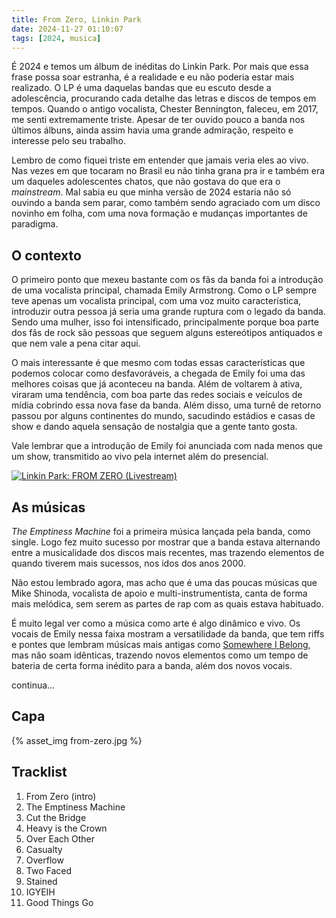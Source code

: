 ```yaml
---
title: From Zero, Linkin Park
date: 2024-11-27 01:10:07
tags: [2024, musica]
---
```


É 2024 e temos um álbum de inéditas do Linkin Park. Por mais que essa frase possa soar estranha, é a realidade e eu não poderia estar mais realizado. O LP é uma daquelas bandas que eu escuto desde a adolescência, procurando cada detalhe das letras e discos de tempos em tempos. Quando o antigo vocalista, Chester Bennington, faleceu, em 2017, me senti extremamente triste. Apesar de ter ouvido pouco a banda nos últimos álbuns, ainda assim havia uma grande admiração, respeito e interesse pelo seu trabalho.

Lembro de como fiquei triste em entender que jamais veria eles ao vivo. Nas vezes em que tocaram no Brasil eu não tinha grana pra ir e também era um daqueles adolescentes chatos, que não gostava do que era o *mainstream*. Mal sabia eu que minha versão de 2024 estaria não só ouvindo a banda sem parar, como também sendo agraciado com um disco novinho em folha, com uma nova formação e mudanças importantes de paradigma.


## O contexto
O primeiro ponto que mexeu bastante com os fãs da banda foi a introdução de uma vocalista principal, chamada Emily Armstrong. Como o LP sempre teve apenas um vocalista principal, com uma voz muito característica, introduzir outra pessoa já seria uma grande ruptura com o legado da banda. Sendo uma mulher, isso foi intensificado, principalmente porque boa parte dos fãs de rock são pessoas que seguem alguns estereótipos antiquados e que nem vale a pena citar aqui.

O mais interessante é que mesmo com todas essas características que podemos colocar como desfavoráveis, a chegada de Emily foi uma das melhores coisas que já aconteceu na banda. Além de voltarem à ativa, viraram uma tendência, com boa parte das redes sociais e veículos de mídia cobrindo essa nova fase da banda. Além disso, uma turnê de retorno passou por alguns continentes do mundo, sacudindo estádios e casas de show e dando aquela sensação de nostalgia que a gente tanto gosta.

Vale lembrar que a introdução de Emily foi anunciada com nada menos que um show, transmitido ao vivo pela internet além do presencial. 

[![Linkin Park: FROM ZERO (Livestream)](https://img.youtube.com/vi/IL1nlWOciL0/0.jpg)](https://www.youtube.com/watch?v=IL1nlWOciL0&ab_channel=LinkinPark)


## As músicas
*The Emptiness Machine* foi a primeira música lançada pela banda, como single. Logo fez muito sucesso por mostrar que a banda estava alternando entre a musicalidade dos discos mais recentes, mas trazendo elementos de quando tiverem mais sucessos, nos idos dos anos 2000. 

Não estou lembrado agora, mas acho que é uma das poucas músicas que Mike Shinoda, vocalista de apoio e multi-instrumentista, canta de forma mais melódica, sem serem as partes de rap com as quais estava habituado.

É muito legal ver como a música como arte é algo dinâmico e vivo. Os vocais de Emily nessa faixa mostram a versatilidade da banda, que tem riffs e pontes que lembram músicas mais antigas como [Somewhere I Belong](https://www.youtube.com/watch?v=zsCD5XCu6CM), mas não soam idênticas, trazendo novos elementos como um tempo de bateria de certa forma inédito para a banda, além dos novos vocais.

continua...

## Capa

{% asset_img from-zero.jpg %}

## Tracklist
1. From Zero (intro)
2. The Emptiness Machine
3. Cut the Bridge
4. Heavy is the Crown
5. Over Each Other
6. Casualty
7. Overflow
8. Two Faced
9. Stained
10. IGYEIH
11. Good Things Go